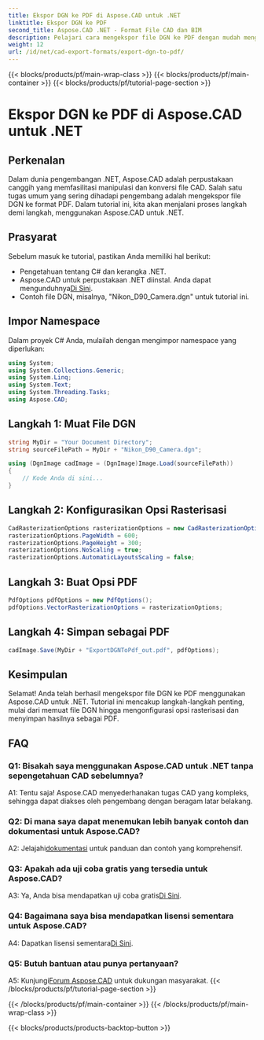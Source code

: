 ```yaml
---
title: Ekspor DGN ke PDF di Aspose.CAD untuk .NET
linktitle: Ekspor DGN ke PDF
second_title: Aspose.CAD .NET - Format File CAD dan BIM
description: Pelajari cara mengekspor file DGN ke PDF dengan mudah menggunakan Aspose.CAD untuk .NET. Panduan langkah demi langkah untuk manipulasi file CAD yang lancar.
weight: 12
url: /id/net/cad-export-formats/export-dgn-to-pdf/
---
```


{{< blocks/products/pf/main-wrap-class >}}
{{< blocks/products/pf/main-container >}}
{{< blocks/products/pf/tutorial-page-section >}}

# Ekspor DGN ke PDF di Aspose.CAD untuk .NET

## Perkenalan

Dalam dunia pengembangan .NET, Aspose.CAD adalah perpustakaan canggih yang memfasilitasi manipulasi dan konversi file CAD. Salah satu tugas umum yang sering dihadapi pengembang adalah mengekspor file DGN ke format PDF. Dalam tutorial ini, kita akan menjalani proses langkah demi langkah, menggunakan Aspose.CAD untuk .NET.

## Prasyarat

Sebelum masuk ke tutorial, pastikan Anda memiliki hal berikut:

- Pengetahuan tentang C# dan kerangka .NET.
-  Aspose.CAD untuk perpustakaan .NET diinstal. Anda dapat mengunduhnya[Di Sini](https://releases.aspose.com/cad/net/).
- Contoh file DGN, misalnya, "Nikon_D90_Camera.dgn" untuk tutorial ini.

## Impor Namespace

Dalam proyek C# Anda, mulailah dengan mengimpor namespace yang diperlukan:

```csharp
using System;
using System.Collections.Generic;
using System.Linq;
using System.Text;
using System.Threading.Tasks;
using Aspose.CAD;
```

## Langkah 1: Muat File DGN

```csharp
string MyDir = "Your Document Directory";
string sourceFilePath = MyDir + "Nikon_D90_Camera.dgn";

using (DgnImage cadImage = (DgnImage)Image.Load(sourceFilePath))
{
    // Kode Anda di sini...
}
```

## Langkah 2: Konfigurasikan Opsi Rasterisasi

```csharp
CadRasterizationOptions rasterizationOptions = new CadRasterizationOptions();
rasterizationOptions.PageWidth = 600;
rasterizationOptions.PageHeight = 300;
rasterizationOptions.NoScaling = true;
rasterizationOptions.AutomaticLayoutsScaling = false;
```

## Langkah 3: Buat Opsi PDF

```csharp
PdfOptions pdfOptions = new PdfOptions();
pdfOptions.VectorRasterizationOptions = rasterizationOptions;
```

## Langkah 4: Simpan sebagai PDF

```csharp
cadImage.Save(MyDir + "ExportDGNToPdf_out.pdf", pdfOptions);
```

## Kesimpulan

Selamat! Anda telah berhasil mengekspor file DGN ke PDF menggunakan Aspose.CAD untuk .NET. Tutorial ini mencakup langkah-langkah penting, mulai dari memuat file DGN hingga mengonfigurasi opsi rasterisasi dan menyimpan hasilnya sebagai PDF.

## FAQ

### Q1: Bisakah saya menggunakan Aspose.CAD untuk .NET tanpa sepengetahuan CAD sebelumnya?

A1: Tentu saja! Aspose.CAD menyederhanakan tugas CAD yang kompleks, sehingga dapat diakses oleh pengembang dengan beragam latar belakang.

### Q2: Di mana saya dapat menemukan lebih banyak contoh dan dokumentasi untuk Aspose.CAD?

 A2: Jelajahi[dokumentasi](https://reference.aspose.com/cad/net/) untuk panduan dan contoh yang komprehensif.

### Q3: Apakah ada uji coba gratis yang tersedia untuk Aspose.CAD?

A3: Ya, Anda bisa mendapatkan uji coba gratis[Di Sini](https://releases.aspose.com/).

### Q4: Bagaimana saya bisa mendapatkan lisensi sementara untuk Aspose.CAD?

 A4: Dapatkan lisensi sementara[Di Sini](https://purchase.aspose.com/temporary-license/).

### Q5: Butuh bantuan atau punya pertanyaan?

A5: Kunjungi[Forum Aspose.CAD](https://forum.aspose.com/c/cad/19) untuk dukungan masyarakat.
{{< /blocks/products/pf/tutorial-page-section >}}

{{< /blocks/products/pf/main-container >}}
{{< /blocks/products/pf/main-wrap-class >}}

{{< blocks/products/products-backtop-button >}}
